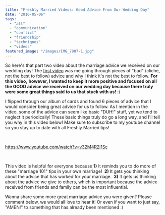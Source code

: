 ```yaml
---
title: "Freshly Married Videos: Good Advice From Our Wedding Day"
date: "2016-05-06"
tags:
  - "all"
  - "communication"
  - "conflict"
  - "friendship"
  - "techniques"
  - "videos"
featured_image: "/images/IMG_7807-1.jpg"
---
```


So here's that part two video about the marriage advice we received on our wedding day! The [first video](https://www.youtube.com/watch?v=PeHp9ZMmDpo) was me going through pieces of "bad" (cliche, not the best to follow) advice and why I think it's not the best to follow. **For this video,** **however, I wanted to keep it more positive and focused on all the GOOD advice we received on our wedding day because there truly were some great things said to us that stuck with us!** :)

I flipped through our album of cards and found 6 pieces of advice that I would consider being great advice for us to follow. As I mention in the video, some of the advice can seem like basic "DUH!" stuff, yet we tend to neglect it periodically! These basic things truly do go a long way, and I'll tell you why in this video below! Make sure to subscribe to my youtube channel so you stay up to date with all Freshly Married tips!

 

https://www.youtube.com/watch?v=v32M4R2I1Sc

 

This video is helpful for everyone because **1)** It reminds you to do more of these "marriage 101" tips in your own marriage!  **2)** It gets you thinking about the advice that has worked for your marriage.  **3)** It gets us thinking about the advice we give to others, which is important because the advice received from friends and family can be the most influential.

Wanna share some more great marriage advice you were given? Please comment below, we would all love to hear it! Or even if you want to just say, "AMEN!" to something that has already been mentioned :)

